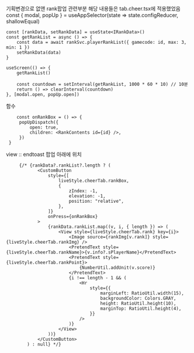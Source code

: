 기획변경으로 없앤 rank팝업 관련부분
해당 내용들은 tab.cheer.tsx에 적용했었음
const { modal, popUp } = useAppSelector(state => state.configReducer, shallowEqual)

    const [rankData, setRankData] = useState<IRankData>()
    const getRankList = async () => {
        const data = await rankSvc.playerRankList({ gamecode: id, max: 3, min: 1 })
        setRankData(data)
    }

    useScreen(() => {
        getRankList()

        const countdown = setInterval(getRankList, 1000 * 60 * 10) // 10분
        return () => clearInterval(countdown)
    }, [modal.open, popUp.open])

함수

        const onRankBox = () => {
         popUpDispatch({
             open: true,
             children: <RankContents id={id} />,
         })
     }

view :: endtoast 팝업 아래에 위치

         {/* {rankData?.rankList?.length ? (
                <CustomButton
                    style={[
                        liveStyle.cheerTab.rankBox,
                        {
                            zIndex: -1,
                            elevation: -1,
                            position: "relative",
                        },
                    ]}
                    onPress={onRankBox}
                >
                    {rankData.rankList.map((v, i, { length }) => (
                        <View style={liveStyle.cheerTab.rank} key={i}>
                            <Image source={rankImg[v.rank]} style={liveStyle.cheerTab.rankImg} />
                            <PretendText style={liveStyle.cheerTab.rankName}>{v.info?.sPlayerName}</PretendText>
                            <PretendText style={liveStyle.cheerTab.rankPoint}>
                                {NumberUtil.addUnit(v.score)}
                            </PretendText>
                            {i !== length - 1 && (
                                <Hr
                                    style={{
                                        marginLeft: RatioUtil.width(15),
                                        backgroundColor: Colors.GRAY,
                                        height: RatioUtil.height(10),
                                        marginTop: RatioUtil.height(4),
                                    }}
                                />
                            )}
                        </View>
                    ))}
                </CustomButton>
            ) : null} */}
